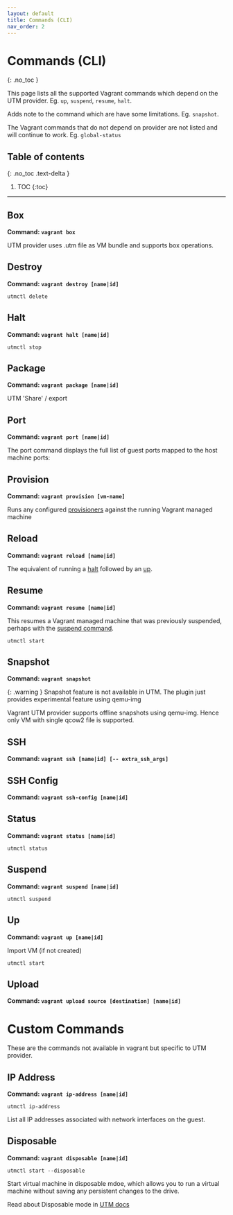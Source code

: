 ```yaml
---
layout: default
title: Commands (CLI)
nav_order: 2
---
```


# Commands (CLI)
{: .no_toc }

This page lists all the supported Vagrant commands which depend on the  UTM provider. Eg. `up`, `suspend`, `resume`, `halt`.

Adds note to the command which are have some limitations. Eg. `snapshot`.

The Vagrant commands that do not depend on provider are not listed and will continue to work. Eg. `global-status`

## Table of contents
{: .no_toc .text-delta }

1. TOC
{:toc}


---

## **Box**

**Command: `vagrant box`**

UTM provider uses .utm file as VM bundle and supports box operations. 

## **Destroy**

**Command: `vagrant destroy [name|id]`**

```utmctl delete```

## **Halt**

**Command: `vagrant halt [name|id]`**

```utmctl stop```

## **Package**

**Command: `vagrant package [name|id]`**

UTM 'Share' / export

## **Port**

**Command: `vagrant port [name|id]`**

The port command displays the full list of guest ports mapped to the host machine ports:



## **Provision**

**Command: `vagrant provision [vm-name]`**

Runs any configured [provisioners](https://developer.hashicorp.com/vagrant/docs/provisioning) against the running Vagrant managed machine



## **Reload**

**Command: `vagrant reload [name|id]`**

The equivalent of running a [halt](https://developer.hashicorp.com/vagrant/docs/cli/halt) followed by an [up](https://developer.hashicorp.com/vagrant/docs/cli/up).



## **Resume**

**Command: `vagrant resume [name|id]`**

This resumes a Vagrant managed machine that was previously suspended, perhaps with the [suspend command](https://developer.hashicorp.com/vagrant/docs/cli/suspend).

```utmctl start```



## **Snapshot**

**Command: `vagrant snapshot`**

{: .warning }
Snapshot feature is not available in UTM. 
The plugin just provides experimental feature using qemu-img 

Vagrant UTM provider supports offline snapshots using 
qemu-img. Hence only VM with single qcow2 file is supported.



## **SSH**

**Command: `vagrant ssh [name|id] [-- extra_ssh_args]`**



## **SSH Config**

**Command: `vagrant ssh-config [name|id]`**



## **Status**

**Command: `vagrant status [name|id]`**

`utmctl status`



## **Suspend**

**Command: `vagrant suspend [name|id]`**

`utmctl suspend`



## **Up**

**Command: `vagrant up [name|id]`**

Import VM (if not created)

`utmctl start`



## **Upload**

**Command: `vagrant upload source [destination] [name|id]`**



# **Custom Commands**

These are the commands not available in vagrant but specific to UTM provider.

## IP Address

**Command: `vagrant ip-address [name|id]`**

`utmctl ip-address`

List all IP addresses associated with network interfaces on the guest.

## Disposable

**Command: `vagrant disposable [name|id]`**

`utmctl start --disposable`

Start virtual machine in disposable mdoe, which allows you to run a virtual machine without saving any persistent changes to the drive.

Read about Disposable mode in [UTM docs](https://docs.getutm.app/advanced/disposable/)